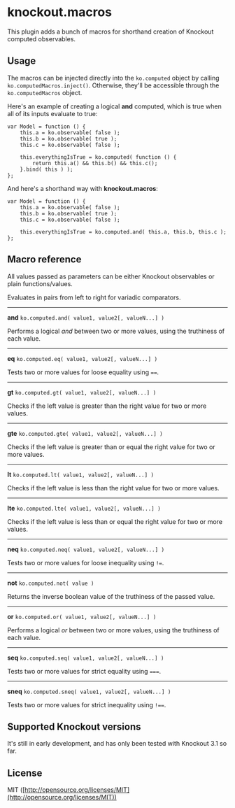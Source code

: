 knockout.macros
===
This plugin adds a bunch of macros for shorthand creation of Knockout computed observables.

Usage
---

The macros can be injected directly into the `ko.computed` object by calling `ko.computedMacros.inject()`. Otherwise, they'll be accessible through the `ko.computedMacros` object.

Here's an example of creating a logical **and** computed, which is true when all of its inputs evaluate to true:

    var Model = function () {
        this.a = ko.observable( false );
        this.b = ko.observable( true );
        this.c = ko.observable( false );
        
        this.everythingIsTrue = ko.computed( function () {
            return this.a() && this.b() && this.c();
        }.bind( this ) );
    };
  
And here's a shorthand way with **knockout.macros**:

    var Model = function () {
        this.a = ko.observable( false );
        this.b = ko.observable( true );
        this.c = ko.observable( false );
        
        this.everythingIsTrue = ko.computed.and( this.a, this.b, this.c );
    };
    
Macro reference
---
All values passed as parameters can be either Knockout observables or plain functions/values.

Evaluates in pairs from left to right for variadic comparators.

---

**and** `ko.computed.and( value1, value2[, valueN...] )`

Performs a logical *and* between two or more values, using the truthiness of each value.

---

**eq** `ko.computed.eq( value1, value2[, valueN...] )` 

Tests two or more values for loose equality using `==`.

---

**gt** `ko.computed.gt( value1, value2[, valueN...] )`

Checks if the left value is greater than the right value for two or more values.

---

**gte** `ko.computed.gte( value1, value2[, valueN...] )`

Checks if the left value is greater than or equal the right value for two or more values.

---

**lt** `ko.computed.lt( value1, value2[, valueN...] )`

Checks if the left value is less than the right value for two or more values.

---

**lte** `ko.computed.lte( value1, value2[, valueN...] )`

Checks if the left value is less than or equal the right value for two or more values.

---

**neq** `ko.computed.neq( value1, value2[, valueN...] )` 

Tests two or more values for loose inequality using `!=`.

---

**not** `ko.computed.not( value )` 

Returns the inverse boolean value of the truthiness of the passed value.

---

**or** `ko.computed.or( value1, value2[, valueN...] )` 

Performs a logical *or* between two or more values, using the truthiness of each value.

---

**seq** `ko.computed.seq( value1, value2[, valueN...] )` 

Tests two or more values for strict equality using `===`.

---

**sneq** `ko.computed.sneq( value1, value2[, valueN...] )` 

Tests two or more values for strict inequality using `!==`.

Supported Knockout versions
---
It's still in early development, and has only been tested with Knockout 3.1 so far.

License
---
MIT ([http://opensource.org/licenses/MIT](http://opensource.org/licenses/MIT))
